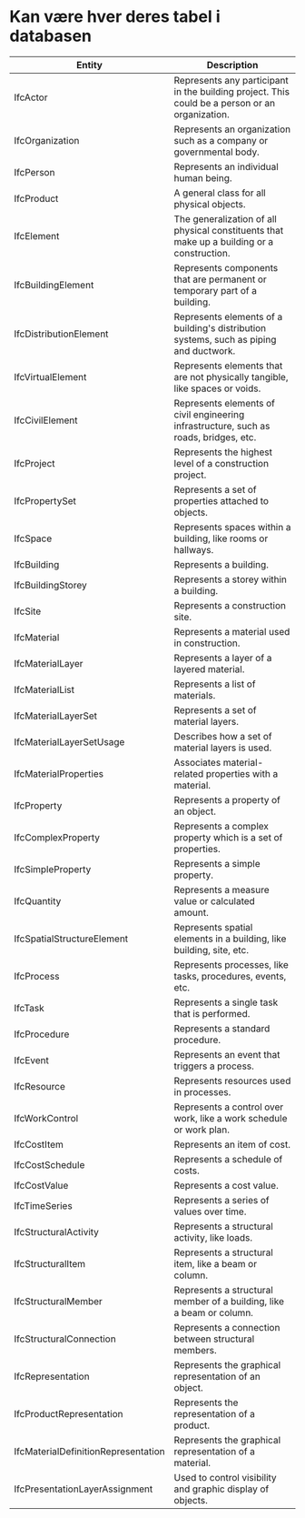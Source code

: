 # Kan være hver deres tabel i databasen

| Entity                              | Description                                                                                    |
| ----------------------------------- | ---------------------------------------------------------------------------------------------- |
| IfcActor                            | Represents any participant in the building project. This could be a person or an organization. |
| IfcOrganization                     | Represents an organization such as a company or governmental body.                             |
| IfcPerson                           | Represents an individual human being.                                                          |
| IfcProduct                          | A general class for all physical objects.                                                      |
| IfcElement                          | The generalization of all physical constituents that make up a building or a construction.     |
| IfcBuildingElement                  | Represents components that are permanent or temporary part of a building.                      |
| IfcDistributionElement              | Represents elements of a building's distribution systems, such as piping and ductwork.         |
| IfcVirtualElement                   | Represents elements that are not physically tangible, like spaces or voids.                    |
| IfcCivilElement                     | Represents elements of civil engineering infrastructure, such as roads, bridges, etc.          |
| IfcProject                          | Represents the highest level of a construction project.                                        |
| IfcPropertySet                      | Represents a set of properties attached to objects.                                            |
| IfcSpace                            | Represents spaces within a building, like rooms or hallways.                                   |
| IfcBuilding                         | Represents a building.                                                                         |
| IfcBuildingStorey                   | Represents a storey within a building.                                                         |
| IfcSite                             | Represents a construction site.                                                                |
| IfcMaterial                         | Represents a material used in construction.                                                    |
| IfcMaterialLayer                    | Represents a layer of a layered material.                                                      |
| IfcMaterialList                     | Represents a list of materials.                                                                |
| IfcMaterialLayerSet                 | Represents a set of material layers.                                                           |
| IfcMaterialLayerSetUsage            | Describes how a set of material layers is used.                                                |
| IfcMaterialProperties               | Associates material-related properties with a material.                                        |
| IfcProperty                         | Represents a property of an object.                                                            |
| IfcComplexProperty                  | Represents a complex property which is a set of properties.                                    |
| IfcSimpleProperty                   | Represents a simple property.                                                                  |
| IfcQuantity                         | Represents a measure value or calculated amount.                                               |
| IfcSpatialStructureElement          | Represents spatial elements in a building, like building, site, etc.                           |
| IfcProcess                          | Represents processes, like tasks, procedures, events, etc.                                     |
| IfcTask                             | Represents a single task that is performed.                                                    |
| IfcProcedure                        | Represents a standard procedure.                                                               |
| IfcEvent                            | Represents an event that triggers a process.                                                   |
| IfcResource                         | Represents resources used in processes.                                                        |
| IfcWorkControl                      | Represents a control over work, like a work schedule or work plan.                             |
| IfcCostItem                         | Represents an item of cost.                                                                    |
| IfcCostSchedule                     | Represents a schedule of costs.                                                                |
| IfcCostValue                        | Represents a cost value.                                                                       |
| IfcTimeSeries                       | Represents a series of values over time.                                                       |
| IfcStructuralActivity               | Represents a structural activity, like loads.                                                  |
| IfcStructuralItem                   | Represents a structural item, like a beam or column.                                           |
| IfcStructuralMember                 | Represents a structural member of a building, like a beam or column.                           |
| IfcStructuralConnection             | Represents a connection between structural members.                                            |
| IfcRepresentation                   | Represents the graphical representation of an object.                                          |
| IfcProductRepresentation            | Represents the representation of a product.                                                    |
| IfcMaterialDefinitionRepresentation | Represents the graphical representation of a material.                                         |
| IfcPresentationLayerAssignment      | Used to control visibility and graphic display of objects.                                     |

